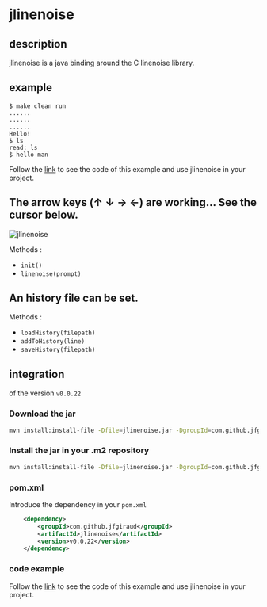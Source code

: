 # jlinenoise

## description
jlinenoise is a java binding around the C linenoise library.

## example
```
$ make clean run
......
......
......
Hello!
$ ls
read: ls
$ hello man
```

Follow the [link](src/main/java/com/github/jfgiraud/jlinenoise) to see the code of this example and use jlinenoise in your project.

## The arrow keys (↑ ↓ → ←) are working... See the cursor below.

![jlinenoise](https://github.com/jfgiraud/jlinenoise/assets/505040/42c6b923-50a9-4591-9145-7cb9bfa3317b)

Methods :
* `init()`
* `linenoise(prompt)`

## An history file can be set.

Methods :
* `loadHistory(filepath)`
* `addToHistory(line)`
* `saveHistory(filepath)`

## integration

of the version `v0.0.22`
### Download the jar

```bash
mvn install:install-file -Dfile=jlinenoise.jar -DgroupId=com.github.jfgiraud -DartifactId=jlinenoise -Dversion=v0.0.22 -Dpackaging=jar -DgeneratePom=true
```

### Install the jar in your .m2 repository

```bash
mvn install:install-file -Dfile=jlinenoise.jar -DgroupId=com.github.jfgiraud -DartifactId=jlinenoise -Dversion=v0.0.22 -Dpackaging=jar -DgeneratePom=true
```

### pom.xml

Introduce the dependency in your `pom.xml`

```xml
    <dependency>
        <groupId>com.github.jfgiraud</groupId>
        <artifactId>jlinenoise</artifactId>
        <version>v0.0.22</version>
    </dependency> 
```

### code example

Follow the [link](src/main/java/com/github/jfgiraud/jlinenoise) to see the code of this example and use jlinenoise in your project.

